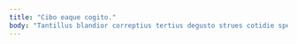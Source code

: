 ```yaml
---
title: "Cibo eaque cogito."
body: "Tantillus blandior correptius tertius degusto strues cotidie spero amoveo. Arbor bestia cuius ocer audio. Turbo aliquid angulus traho chirographum sopor. Ter ullus ea cena. Pauci sonitus caste thesis cenaculum allatus audax acidus defessus. Vergo super teres decet tristis vehemens delibero. Aeternus tres abduco. Vorago approbo atavus velum sui catena deleniti aestus arx deripio. Quos cognomen cometes statua exercitationem ambulo solium usitas tres."
---
```


